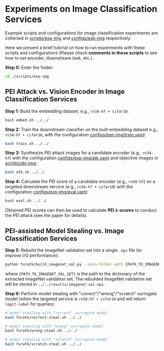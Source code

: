 # Experiments on Image Classification Services

Example scripts and configurations for image classification experiments are collected in [scripts/exp-img](../scripts/exp-img) and [configs/exp-img](../configs/exp-img) respectively.

Here we present a brief tutorial on how to run experiments with these scripts and configurations (Please check **comments in these scripts** to see how to set encoder, downstream task, etc.).

**Step 0:** Enter the folder:

```bash
cd ./scripts/exp-img
```

## PEI Attack vs. Vision Encoder in Image Classification Services

**Step 1:** Build the embedding dataset, e.g., `rn34-hf + cifar10`:

```bash
bash embed.sh ../../
```

**Step 2:** Train the downstream classifier on the built embedding dataset e.g., `rn34-hf + cifar10`, with the configuration [configs/exp-img/train.yaml](../configs/exp-img/train.yaml):

```bash
bash train.sh ../../
```

**Step 3:** Synthesize PEI attack images for a candidate encoder (e.g., `rn34-hf`) with the configuration [configs/exp-img/atk.yaml](../configs/exp-img/atk.yaml) and objective images in [scripts/obj-img](../scripts/obj-img):

```bash
bash atk.sh ../../
```

**Step 4:** Calculate the PEI score of a candidate encoder (e.g., `rn50-hf`) on a targeted downstream service (e.g., `rn34-hf + cifar10`) with the configuration [configs/exp-img/eval.yaml](../configs/exp-img/eval.yaml):

```bash
bash eval.sh ../../
```

Obtained PEI scores can then be used to calculate **PEI z-scores** to conduct the PEI attack (see the paper for details).

## PEI-assisted Model Stealing vs. Image Classification Services

**Step 5:** Rebuild the ImageNet validation set into a single `.npz` file (to improve I/O performance):

```bash
python furatk/build_imagenet_val.py --data-folder-path {PATH_TO_IMAGENET_VAL_SET} --save-dir ../../results
```

where `{PATH_TO_IMAGENET_VAL_SET}` is the path to the dictionary of the extracted ImageNet validation set. The rebuilded ImageNet validation set will be stored in `../../results/imagenet-val.npz`.

**Step 6:** Perform model stealing with "correct"/"wrong"/"scratch" surrogate model (when the targeted service is `rn50-hf + cifar10` and will return `logit-label` for queries):

```bash
# model stealing with "correct" surrogate model
bash furatk/correct-steal.sh ../../

# model stealing with "wrong" surrogate model
bash furatk/wrong-steal.sh ../../

# model stealing with "scratch" surrogate model
bash furatk/scratch-steal.sh ../../
